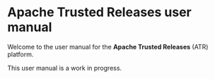 # Apache Trusted Releases user manual

Welcome to the user manual for the **Apache Trusted Releases** (ATR) platform.

This user manual is a work in progress.
